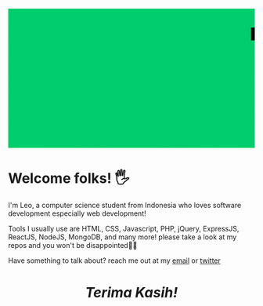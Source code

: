 ![banner for septianleonardo](images/Header-01.gif)
<h1> Welcome folks! 🖐</h1>
<p >
I'm Leo, a computer science student from Indonesia who loves software development especially web development!<br>

Tools I usually use are HTML, CSS, Javascript, PHP, jQuery, ExpressJS, ReactJS, NodeJS, MongoDB, and many more! please take a look at my repos and you won't be disappointed🚀🚀<br>

</p>
<p>Have something to talk about? reach me out at my <a href="mailto:leonardo.dwigantoro@gmail.com">email</a> or <a href="https://twitter.com/@dwigantoro_">twitter</a></p>

<h1 align='center'><i>Terima Kasih!</i></h1>
